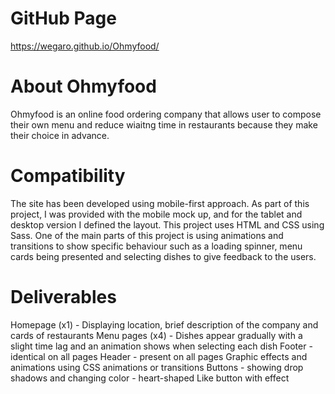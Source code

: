 # GitHub Page

https://wegaro.github.io/Ohmyfood/

# About Ohmyfood

Ohmyfood is an online food ordering company that allows user to compose their own menu and reduce wiaitng time in restaurants because they make their choice in advance.

# Compatibility

The site has been developed using mobile-first approach. As part of this project, I was provided with the mobile mock up, and for the tablet and desktop version I defined the layout.
This project uses HTML and CSS using Sass. One of the main parts of this project is using animations and transitions to show specific behaviour such as a loading spinner, menu cards being presented and selecting dishes to give feedback to the users.

# Deliverables

Homepage (x1) - Displaying location, brief description of the company and cards of restaurants
Menu pages (x4) - Dishes appear gradually with a slight time lag and an animation shows when selecting each dish
Footer - identical on all pages
Header - present on all pages
Graphic effects and animations using CSS animations or transitions
Buttons - showing drop shadows and changing color - heart-shaped Like button with effect


